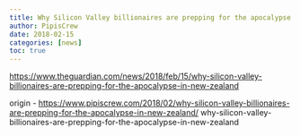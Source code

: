 ```yaml
---
title: Why Silicon Valley billionaires are prepping for the apocalypse in New Zealand
author: PipisCrew
date: 2018-02-15
categories: [news]
toc: true
---
```


https://www.theguardian.com/news/2018/feb/15/why-silicon-valley-billionaires-are-prepping-for-the-apocalypse-in-new-zealand

origin - https://www.pipiscrew.com/2018/02/why-silicon-valley-billionaires-are-prepping-for-the-apocalypse-in-new-zealand/ why-silicon-valley-billionaires-are-prepping-for-the-apocalypse-in-new-zealand